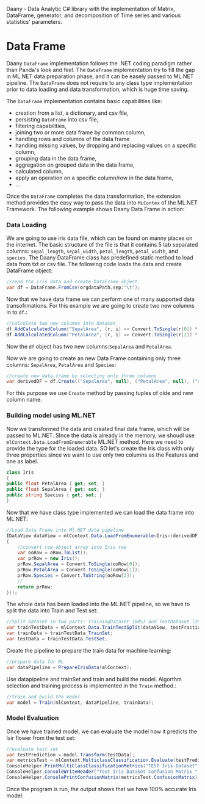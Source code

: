 Daany - Data Analytic C# library with the implementation of Matrix, DataFrame, generator, and decomposition of Time series and various statistics' parameters.

# Data Frame

Daany ``DataFrame`` implementation follows the .NET coding paradigm rather than Panda's look and feel. The ``DataFrame`` implementation try to fill the gap in ML.NET data preparation phase, and it can be easely passed to ML.NET pipeline. The ``DataFrame`` does not require to  any class type implementation prior to data loading and data transformation, which is huge time saving.     

The ``DataFrame`` implementation contains basic capabilities like:

- creation from a list, a dictionary, and csv file,
- persisting ``DataFrame`` into csv file,
- filtering capabilities,
- joining two or more data frame by common column,
- handling rows and columns of the data frame
- handling missing values, by dropping and replacing values on a specific column,
- grouping data in the data frame,
- aggregation on grouped data in the data frame,
- calculated column,
- apply an operation on a specific column/row in the data frame,
- ...

Once the ``DataFrame`` completes the data transformation, the extension method provides the easy way to pass the data into ```MLContex``` of the ML.NET Framework.
The following example shows Daany Data Frame in action:

### Data Loading
We are going to use iris data file, which can be found on manny places on the internet. The basic structure of the file is that it contains 5 tab separated columns: ```sepal_length```,	```sepal_width```,	```petal_length```,	```petal_width```, and 	```species```.
The Daany DataFrame class has predefined static method to load data from txt or csv file. The following code loads the data and create DataFrame object:

```csharp
//read the iris data and create DataFrame object. 
var df = DataFrame.FromCsv(orgdataPath,sep:"\t");
```
Now that we have data frame we can perform one of many supported data transofrmations. For this example we are going to create two new columns in to ```df```.:
```csharp
//calculate two new columns into dataset
df.AddCalculatedColumn("SepalArea", (r, i) => Convert.ToSingle(r[0]) * Convert.ToSingle(r[1]));
df.AddCalculatedColumn("PetalArea", (r, i) => Convert.ToSingle(r[2]) * Convert.ToSingle(r[3]));
```
Now the ```df``` object has two new columns:```SepalArea``` and ```PetalArea```. 

Now we are going to create an new Data Frame containing only three columns: ```SepalArea```, ```PetalArea``` and ```Species```:
```csharp
//create new data-frame by selecting only three columns
var derivedDF = df.Create(("SepalArea", null), ("PetalArea", null), ("species", null));
```
For this purpose we use ```Create``` method by passing tuples of olde and new column name. 

### Building model using ML.NET
Now we transformed the data and created final data frame, which will be passed to ML.NET. SInce the data is already in the memory, we shoudl use ```mlContext.Data.LoadFromEnumerable``` ML.NET method. Here we need to provide the type for the loaded data. SO let's create the Iris class with only three properties since we want to use only two columns as the Features and one as label. 
```csharp
class Iris
{
public float PetalArea { get; set; }
public float SepalArea { get; set; }
public string Species { get; set; }
}
```
Now that we have class type implemented we can load the data frame into ML.NET:
```csharp
//Load Data Frame into Ml.NET data pipeline
IDataView dataView = mlContext.Data.LoadFromEnumerable<Iris>(derivedDF.GetEnumeratorEx<Iris>(oRow =>
{
    //convert row object array into Iris row
    var ooRow = oRow.ToList();
    var prRow = new Iris();
    prRow.SepalArea = Convert.ToSingle(ooRow[0]);
    prRow.PetalArea = Convert.ToSingle(ooRow[1]);
    prRow.Species = Convert.ToString(ooRow[2]);
    //
    return prRow;
}));
```
The whole data has been loaded into the ML.NET pipeline, so we have to split the data into Train and Test set:
```csharp
//Split dataset in two parts: TrainingDataset (80%) and TestDataset (20%)
var trainTestData = mlContext.Data.TrainTestSplit(dataView, testFraction: 0.1);
var trainData = trainTestData.TrainSet;
var testData = trainTestData.TestSet;
```
Create the pipeline to prepare the train data for machine learning:
```csharp
//prepare data for ML
var dataPipeline = PrepareIrisData(mlContext);
```
Use datapipeline and trainSet and train and build the model. Algorthm selection and training process is implemented in the ```Train``` method.:
```csharp
//train and build the model 
var model = Train(mlContext, dataPipeline, trainData);
```
### Model Evaluation
Once we have trained model, we can evaluate the model how it predicts the Isir flower from the test set:
```csharp
//evaluate test set
var testPrediction = model.Transform(testData);
var metricsTest = mlContext.MulticlassClassification.Evaluate(testPrediction);
ConsoleHelper.PrintMultiClassClassificationMetrics("TEST Iris Dataset", metricsTest);
ConsoleHelper.ConsoleWriteHeader("Test Iris DataSet Confusion Matrix ");
ConsoleHelper.ConsolePrintConfusionMatrix(metricsTest.ConfusionMatrix);
```
Once the program is run, the output shows that we have 100% accurate Iris model:


